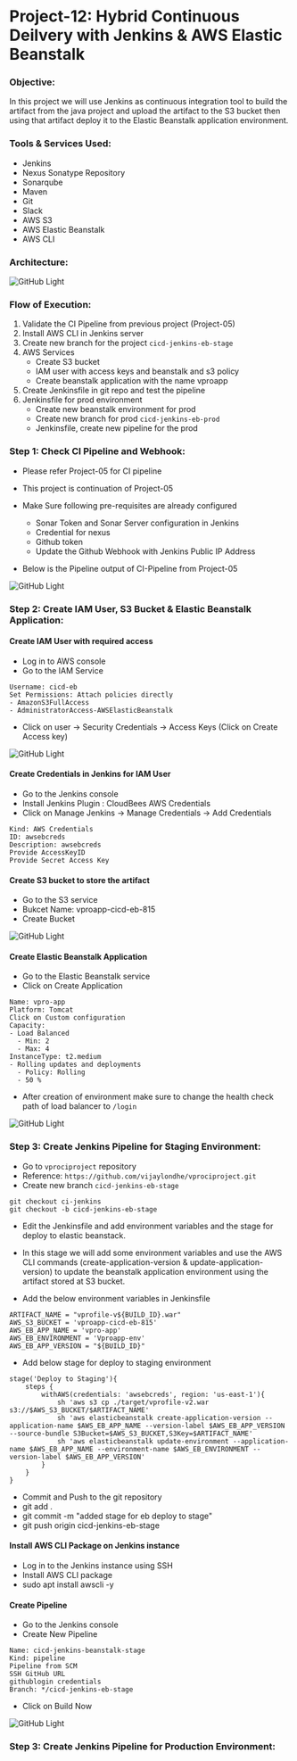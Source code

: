 # Project-12: Hybrid Continuous Deilvery with Jenkins & AWS Elastic Beanstalk 

### Objective:

In this project we will use Jenkins as continuous integration tool to build the artifact from the java project and upload the artifact to the S3 bucket then using that artifact deploy it to the Elastic Beanstalk application environment.

### Tools & Services Used:
- Jenkins 
- Nexus Sonatype Repository
- Sonarqube 
- Maven
- Git 
- Slack
- AWS S3
- AWS Elastic Beanstalk
- AWS CLI

### Architecture:

![GitHub Light](./snaps/pro-12-cicd-jenkins-eb.drawio.png)

### Flow of Execution:

1. Validate the CI Pipeline from previous project (Project-05)
2. Install AWS CLI in Jenkins server 
3. Create new branch for the project `cicd-jenkins-eb-stage`
4. AWS Services
   - Create S3 bucket
   - IAM user with access keys and beanstalk and s3 policy 
   - Create beanstalk application with the name vproapp
5. Create Jenkinsfile in git repo and test the pipeline 
6. Jenkinsfile for prod environment
   - Create new beanstalk environment for prod 
   - Create new branch for prod `cicd-jenkins-eb-prod`
   - Jenkinsfile, create new pipeline for the prod 


### Step 1: Check CI Pipeline and Webhook:

- Please refer Project-05 for CI pipeline 
- This project is continuation of Project-05
- Make Sure following pre-requisites are already configured
  - Sonar Token and Sonar Server configuration in Jenkins 
  - Credential for nexus 
  - Github token
  - Update the Github Webhook with Jenkins Public IP Address

- Below is the Pipeline output of CI-Pipeline from Project-05

![GitHub Light](./snaps/ci-pipeline-from-pro05.png)


### Step 2: Create IAM User, S3 Bucket & Elastic Beanstalk Application: 

#### Create IAM User with required access
  - Log in to AWS console 
  - Go to the IAM Service 
```
Username: cicd-eb
Set Permissions: Attach policies directly
- AmazonS3FullAccess
- AdministratorAccess-AWSElasticBeanstalk
```
- Click on user -> Security Credentials -> Access Keys (Click on Create Access key)


![GitHub Light](./snaps/pro12-iam-user.png)

#### Create Credentials in Jenkins for IAM User

- Go to the Jenkins console 
- Install Jenkins Plugin : CloudBees AWS Credentials
- Click on Manage Jenkins -> Manage Credentials -> Add Credentials

```
Kind: AWS Credentials
ID: awsebcreds
Description: awsebcreds
Provide AccessKeyID
Provide Secret Access Key
```

#### Create S3 bucket to store the artifact

- Go to the S3 service
- Bukcet Name: vproapp-cicd-eb-815
- Create Bucket 

![GitHub Light](./snaps/pro12-s3-bucket.png)

#### Create Elastic Beanstalk Application

- Go to the Elastic Beanstalk service
- Click on Create Application 

```
Name: vpro-app
Platform: Tomcat
Click on Custom configuration
Capacity:
- Load Balanced
  - Min: 2
  - Max: 4
InstanceType: t2.medium
- Rolling updates and deployments
  - Policy: Rolling
  - 50 %
```

- After creation of environment make sure to change the health check path of load balancer to `/login`

![GitHub Light](./snaps/pro12-eb-app.png)


### Step 3: Create Jenkins Pipeline for Staging Environment:

- Go to `vprociproject` repository
- Reference: `https://github.com/vijaylondhe/vprociproject.git`
- Create new branch `cicd-jenkins-eb-stage`
```
git checkout ci-jenkins
git checkout -b cicd-jenkins-eb-stage
```

- Edit the Jenkinsfile and add environment variables and the stage for deploy to elastic beanstack.

- In this stage we will add some environment variables and use the AWS CLI commands (create-application-version & update-application-version) to update the beanstalk application environment using the artifact stored at S3 bucket.

- Add the below environment variables in Jenkinsfile 
```
ARTIFACT_NAME = "vprofile-v${BUILD_ID}.war"
AWS_S3_BUCKET = 'vproapp-cicd-eb-815'
AWS_EB_APP_NAME = 'vpro-app'
AWS_EB_ENVIRONMENT = 'Vproapp-env'
AWS_EB_APP_VERSION = "${BUILD_ID}"
```

- Add below stage for deploy to staging environment

```
stage('Deploy to Staging'){
    steps {
        withAWS(credentials: 'awsebcreds', region: 'us-east-1'){
            sh 'aws s3 cp ./target/vprofile-v2.war s3://$AWS_S3_BUCKET/$ARTIFACT_NAME'
            sh 'aws elasticbeanstalk create-application-version --application-name $AWS_EB_APP_NAME --version-label $AWS_EB_APP_VERSION --source-bundle S3Bucket=$AWS_S3_BUCKET,S3Key=$ARTIFACT_NAME'
            sh 'aws elasticbeanstalk update-environment --application-name $AWS_EB_APP_NAME --environment-name $AWS_EB_ENVIRONMENT --version-label $AWS_EB_APP_VERSION' 
        }
    }
}
```

- Commit and Push to the git repository
- git add . 
- git commit -m "added stage for eb deploy to stage"
- git push origin cicd-jenkins-eb-stage


#### Install AWS CLI Package on Jenkins instance
- Log in to the Jenkins instance using SSH
- Install AWS CLI package 
- sudo apt install awscli -y 

#### Create Pipeline 
- Go to the Jenkins console 
- Create New Pipeline 

```
Name: cicd-jenkins-beanstalk-stage
Kind: pipeline
Pipeline from SCM
SSH GitHub URL
githublogin credentials
Branch: */cicd-jenkins-eb-stage
```
- Click on Build Now 

![GitHub Light](./snaps/pro-12-pipeline-stage.png)


### Step 3: Create Jenkins Pipeline for Production Environment: